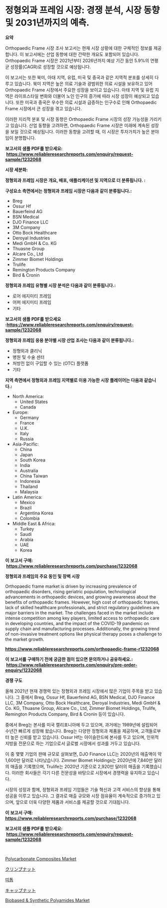 <p><h1>정형외과 프레임 시장: 경쟁 분석, 시장 동향 및 2031년까지의 예측.</h1></p><p><strong>요약</strong></p>
<p><p>Orthopaedic Frame 시장 조사 보고서는 현재 시장 상황에 대한 구체적인 정보를 제공합니다. 이 보고서에는 산업 동향에 대한 간략한 개요도 포함되어 있습니다. Orthopaedic Frame 시장은 2021년부터 2026년까지 예상 기간 동안 5.9%의 연평균 성장률(CAGR)로 성장할 것으로 예상됩니다.</p><p>이 보고서는 또한 북미, 아태 지역, 유럽, 미국 및 중국과 같은 지역적 분포를 상세히 다루고 있습니다. 북미 지역은 높은 의료 기술과 광범위한 의료 시설을 보유하고 있어 Orthopaedic Frame 시장에서 주요한 성장을 보이고 있습니다. 아태 지역 및 유럽 지역은 라이프스타일 변화와 더불어 노인 인구의 증가에 따라 시장 성장이 예상되고 있습니다. 또한 미국과 중국은 우수한 의료 시설과 급증하는 인구수로 인해 Orthopaedic Frame 시장에서 큰 성장을 겪고 있습니다.</p><p>이러한 지리적 분포 및 시장 동향은 Orthopaedic Frame 시장의 성장 가능성을 가리키고 있습니다. 산업 동향을 고려하면, Orthopaedic Frame 시장은 미래에 계속된 성장을 보일 것으로 예상됩니다. 이러한 동향을 고려할 때, 이 시장은 투자가치가 높은 분야임이 분명합니다.</p></p>
<p><strong>보고서의 샘플 PDF를 받으세요: &nbsp;<a href="https://www.reliableresearchreports.com/enquiry/request-sample/1232068">https://www.reliableresearchreports.com/enquiry/request-sample/1232068</a></strong></p>
<p><strong>시장 세분화:</strong></p>
<p><strong> 정형외과 프레임 시장은 개요, 배포, 애플리케이션 및 지역으로 더 분류됩니다. :</strong></p>
<p><strong>구성요소 측면에서는 정형외과 프레임 시장은 다음과 같이 분류됩니다.:</strong></p>
<p><ul><li>Breg</li><li>Ossur Hf</li><li>Bauerfeind AG</li><li>BSN Medical</li><li>DJO Finance LLC</li><li>3M Company</li><li>Otto Bock Healthcare</li><li>Deroyal Industries</li><li>Medi GmbH & Co. KG</li><li>Thuasne Group</li><li>Alcare Co., Ltd</li><li>Zimmer Biomet Holdings</li><li>Trulife</li><li>Remington Products Company</li><li>Bird & Cronin</li></ul></p>
<p><strong> 정형외과 프레임 유형별 시장 분석은 다음과 같이 분류됩니다.:</strong></p>
<p><ul><li>로어 에지미티 프레임</li><li>어퍼 에지미티 프레임</li><li>기타</li></ul></p>
<p><strong>보고서의 샘플 PDF를 받으세요 :<a href="https://www.reliableresearchreports.com/enquiry/request-sample/1232068">https://www.reliableresearchreports.com/enquiry/request-sample/1232068</a></strong></p>
<p><strong> 정형외과 프레임 응용 분야별 시장 산업 조사는 다음과 같이 분류됩니다.:</strong></p>
<p><ul><li>정형외과 클리닉</li><li>병원 및 수술 센터</li><li>처방전 없이 구입할 수 있는 (OTC) 플랫폼</li><li>기타</li></ul></p>
<p><strong>지역 측면에서 정형외과 프레임 지역별로 이용 가능한 시장 플레이어는 다음과 같습니다.:</strong></p>
<p><ul>
    <li>
        North America:
        <ul>
            <li>United States</li>
            <li>Canada</li>
        </ul>
    </li>
    <li>
        Europe:
        <ul>
            <li>Germany</li>
            <li>France</li>
            <li>U.K.</li>
            <li>Italy</li>
            <li>Russia</li>
        </ul>
    </li>
    <li>
        Asia-Pacific:
        <ul>
            <li>China</li>
            <li>Japan</li>
            <li>South Korea</li>
            <li>India</li>
            <li>Australia</li>
            <li>China Taiwan</li>
            <li>Indonesia</li>
            <li>Thailand</li>
            <li>Malaysia</li>
        </ul>
    </li>
    <li>
        Latin America:
        <ul>
            <li>Mexico</li>
            <li>Brazil</li>
            <li>Argentina Korea</li>
            <li>Colombia</li>
        </ul>
    </li>
    <li>
        Middle East & Africa:
        <ul>
            <li>Turkey</li>
            <li>Saudi</li>
            <li>Arabia</li>
            <li>UAE</li>
            <li>Korea</li>
        </ul>
    </li>
    </ul></p>
<p><strong>이 보고서 구매: &nbsp;<a href="https://www.reliableresearchreports.com/purchase/1232068">https://www.reliableresearchreports.com/purchase/1232068</a></strong></p>
<p><strong>정형외과 프레임의 주요 동인 및 장벽 시장</strong></p>
<p><p>Orthopaedic frame market is driven by increasing prevalence of orthopaedic disorders, rising geriatric population, technological advancements in orthopaedic devices, and growing awareness about the benefits of orthopaedic frames. However, high cost of orthopaedic frames, lack of skilled healthcare professionals, and strict regulatory guidelines are major barriers in the market. The challenges faced in the market include intense competition among key players, limited access to orthopaedic care in developing countries, and the impact of the COVID-19 pandemic on supply chain and manufacturing processes. Additionally, the growing trend of non-invasive treatment options like physical therapy poses a challenge to the market growth.</p></p>
<p><strong><a href="https://www.reliableresearchreports.com/orthopaedic-frame-r1232068">https://www.reliableresearchreports.com/orthopaedic-frame-r1232068</a></strong></p>
<p><strong>이 보고서를 구매하기 전에 궁금한 점이 있으면 문의하거나 공유하세요.: &nbsp;<a href="https://www.reliableresearchreports.com/enquiry/pre-order-enquiry/1232068">https://www.reliableresearchreports.com/enquiry/pre-order-enquiry/1232068</a></strong></p>
<p><strong>경쟁 구도</strong></p>
<p><p>올해 2021년 현재 경쟁력 있는 정형외과 프레임 시장에서 많은 기업이 주목을 받고 있습니다. 그 중에서 Breg, Ossur Hf, Bauerfeind AG, BSN Medical, DJO Finance LLC, 3M Company, Otto Bock Healthcare, Deroyal Industries, Medi GmbH & Co. KG, Thuasne Group, Alcare Co., Ltd, Zimmer Biomet Holdings, Trulife, Remington Products Company, Bird & Cronin 등이 있습니다.</p><p>중에서 Breg는 본사를 미국 캘리포니아에 두고 있으며, 과거에는 1989년에 설립되어 수년간 빠르게 성장해 왔습니다. Breg는 다양한 정형외과 제품을 제공하며, 고객들로부터 높은 신뢰를 받고 있습니다. Ossur Hf는 아이슬란드에 본사를 두고 있으며, 인위적 지방을 전문으로 하는 기업으로서 글로벌 시장에서 성과를 거두고 있습니다.</p><p>이 중 몇몇 기업의 판매 규모로 살펴보면, DJO Finance LLC는 2020년의 매출액이 약 1,600만 달러로 나타났습니다. Zimmer Biomet Holdings는 2020년에 7,840만 달러의 매출을 기록했으며, Trulife는 2020년 기준으로 2,920만 달러의 매출을 기록했습니다. 이러한 회사들은 각기 다른 전문성을 바탕으로 시장에서 경쟁력을 유지하고 있습니다.</p><p>시장의 성장과 함께, 정형외과 프레임 기업들은 기술 혁신과 고객 서비스의 향상을 통해 성공을 이루고 있습니다. 그 결과로 매출 규모와 시장 점유율이 계속적으로 증가하고 있으며, 앞으로 더욱 다양한 제품과 서비스를 제공할 것으로 기대됩니다.</p></p>
<p><strong>이 보고서 구매: &nbsp; <a href="https://www.reliableresearchreports.com/purchase/1232068">https://www.reliableresearchreports.com/purchase/1232068</a></strong></p>
<p><strong>보고서의 샘플 PDF를 받으세요: &nbsp;<a href="https://www.reliableresearchreports.com/enquiry/request-sample/1232068">https://www.reliableresearchreports.com/enquiry/request-sample/1232068</a></strong><strong></strong></p>
<p>&nbsp;</p>
<p><p><a href="https://issuu.com/reportprime-2/docs/polycarbonate-composites-market-size-2030.pptx">Polycarbonate Composites Market</a></p><p><a href="https://github.com/ReyesKohler20231/Market-Research-Report-List-1/blob/main/289245124331.md">クリンプナット</a></p><p><a href="https://github.com/Elenrrera7685/Market-Research-Report-List-1/blob/main/712783722292.md">띠톱</a></p><p><a href="https://github.com/adcxff01450218/Market-Research-Report-List-1/blob/main/660412824330.md">キャップナット</a></p><p><a href="https://issuu.com/reportprime-2/docs/biobased-synthetic-polyamides-market-size-2030.ppt">Biobased & Synthetic Polyamides Market</a></p></p>